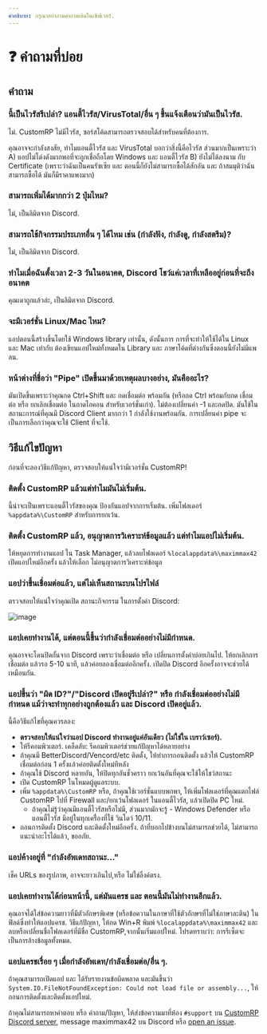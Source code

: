```yaml
---
คำอธิบาย: กรุณาอย่าถามคำถามเดิมในเซิฟเวอร์.  
---
```


# ❓ คำถามที่บ่อย

## คำถาม

### นี้เป็นไวรัสรึเปล่า? แอนตี้ไวรัส/VirusTotal/อื่น ๆ ขึ้นแจ้งเตือนว่ามันเป็นไวรัส. 

ไม่. CustomRP ไม่มีไวรัส, ซอร์สโค้ดสามารถตรวจสอบได้สำหรับคนที่ต้องการ.

คุณอาจจะกำลังสงสัย, ทำไมแอนตี้ไวรัส และ VirusTotal บอกว่าสิ่งนี้คือไวรัส ส่วนมากเป็นเพราะว่า A) แอปไม่โด่งดังมากพอที่จะถูกเชื่อถือโดย Windows และ แอนตี้ไวรัส B) ยังไม่ได้ลงนาม กับ Certificate (เพราะว่าฉันเป็นคนรัซเซีย และ ตอนนี้ก็ยังไม่สามารถซื้อได้สักอัน และ ถ้าสมมุติว่าฉันสามารถซื้อได้ มันก็มีราคาแพงมาก)

### สามารถเพิ่มได้มากกว่า 2 ปุ่มไหม?

ไม่, เป็นลิมิตจาก Discord.

### สามารถใช้กิจกรรมประเภทอื่น ๆ ได้ไหม เช่น (กำลังฟัง, กำลังดู, กำลังสตรีม)?

ไม่, เป็นลิมิตจาก Discord.

### ทำไมเมื่อฉันตั้งเวลา 2-3 วันในอนาคต, Discord โชว์แค่เวลาที่เหลืออยู่ก่อนที่จะถึงอนาคต

คุณเดาถูกแล้วล่ะ, เป็นลิมิตจาก Discord.

### จะมีเวอร์ชั่น Linux/Mac ไหม?

แอปตอนนี้สร้างขึ้นโดยใช้ Windows library เท่านั้น, ดังนั้นการ การที่จะทำให้ใช้ได้ใน Linux และ Mac เท่ากับ ต้องเขียนแอปใหม่ทั้งหมดใน Library และ ภาษาโค้ดที่ต่างกันซึ่งตอนนี้ยังไม่มีแพลน.

### หน้าต่างที่ชื่อว่า "Pipe" เปิดขึ้นมาด้วยเหตุผลบางอย่าง, มันคืออะไร?

มันเปิดขึ้นเพราะว่าคุณกด Ctrl+Shift และ กดเชื่อมต่อ พร้อมกัน (หรือกด Ctrl พร้อมกับกด เชื่อมต่อ หรือ ยกเลิกเชื่อมต่อ ในถาดไอคอน สำหรับเวอร์ชั่นเก่า). ไม่ต้องเปลี่ยนค่า -1 และกดปิด. มันใช้ในสถานะการณ์ที่คุณมี Discord Client มากกว่า 1 กำลังใช้งานพร้อมกัน. การเปลี่ยนค่า pipe จะเป็นการเลือกว่าคุณจะใช้ Client ที่จะใช้.

## วิธีแก้ไขปัญหา

ก่อนที่จะลองวิธีแก้ปัญหา, ตรวจสอบให้แน่ใจว่ามีเวอร์ชั่น CustomRP!

### ติดตั้ง CustomRP แล้วแต่ทำไมมันไม่เริ่มต้น.

นี้น่าจะเป็นเพราะแอนตี้ไวรัสของคุณ ป้องกันแอปจากการเริ่มต้น. เพิ่มโฟลเดอร์ `%appdata%\CustomRP` สำหรับการยกเว้น.

### ติดตั้ง CustomRP แล้ว, อนุญาตการวิเคราะห์ข้อมูลแล้ว แต่ทำไมแอปไม่เริ่มต้น.

ให้หยุดการทำงานแอป ใน Task Manager, แล้วลบโฟลเดอร์ `%localappdata%\maximmax42` เปิดแอปใหม่อีกครั้ง แล้วให้เลือก ไม่อนุญาตการวิเคราะห์ข้อมูล

### แอปว่าขึ้นเชื่อมต่อแล้ว, แต่ไม่เห็นสถานะบนโปรไฟล์

ตรวจสอบให้แน่ใจว่าคุณเปิด สถานะกิจกรรม ในการตั้งค่า Discord:

![image](https://github.com/maximmax42/CustomRP-Docs/assets/2225711/a1b8cb1e-7f88-4061-b297-2691523718a5)

### แอปเคยทำงานได้, แต่ตอนนี้ขึ้นว่ากำลังเชื่อมต่ออย่างไม่มีกำหนด. 
คุณอาจจะโดนปิดกั้นจาก Discord เพราะว่าเชื่อมต่อ หรือ เปลี่ยนการตั้งค่าบ่อยเกินไป. ให้ยกเลิกการเชื่อมต่อ แล้วรอ 5-10 นาที, แล้วค่อยลองเชื่อมต่ออีกครั้ง. เปิดปิด Discord อีกครั้งอาจจะช่วยได้เหมือนกัน.

### แอปขึ้นว่า "ผิด ID?"/"Discord เปิดอยู่รึเปล่า?" หรือ กำลังเชื่อมต่ออย่างไม่มีกำหนด แม้ว่าจะทำทุกอย่างถูกต้องแล้ว และ Discord เปิดอยู่แล้ว.

นี้คือวิธีแก้ไขที่คุณควรลอง:
- **ตรวจสอบให้แน่ใจว่าแอป Discord ทำงานอยู่แค่อันเดียว (ไม่ใช่ใน เบราว์เซอร์).**
- ให้รีคอมพิวเตอร์. เคล็ดลับ: รีคอมพิวเตอร์ช่วยแก้ปัญหาได้หลายอย่าง
- ถ้าคุณมี BetterDiscord/Vencord/etc ติดตั้ง, ให้ทำการถอนติดตั้ง แล้วให้ CustomRP เชื่อมต่อก่อน 1 ครั้งแล้วค่อยติดตั้งใหม่ทีหลัง
- ถ้าคุณใช้ Discord หลายอัน, ให้ปิดทุกอันชั่วคราว ยกเว้นอันที่คุณจะใช้ให้โชว์สถานะ
- เปิด CustomRP ในโหมดผู้ดูแลระบบ. 
- เพิ่ม `%appdata%\CustomRP` หรือ, ถ้าคุณใช้เวอร์ชั่นแบบพกพา, ให้เพิ่มโฟลเดอร์ที่คุณแตกไฟล์ CustomRP ไปที่ Firewall และ/ยกเว้นโฟลเดอร์ ในแอนตี้ไวรัส, แล้วเปิดปิด PC ใหม่.
  - ถ้าคุณไม่รู้ว่าคุณมีแอนตี้ไวรัสหรือไม่มี, ส่วนมากมักจะรู้ - Windows Defender หรือ แอนตี้ไวรัส มีอยู่ในทุกเครื่่องที่ใช้ วินโดว์ 10/11.
- ถอนการติดตั้ง Discord และติดตั้งใหม่อีกครั้ง.
ถ้าที่บอกไปข้างบนไม่สามารถช่วยได้, ไม่สามารถแนะนำอะไรได้แล้ว, ขออภัย.

### แอปค้างอยู่ที่ "กำลังอัพเดทสถานะ..."

เช็ค URLs ของรูปภาพ, อาจจะยาวเกินไป,หรือ ไม่ใช่ลิ้งค์ตรง.

### แอปเคยทำงานได้ก่อนหน้านี้, แต่มันแครช และ ตอนนี้มันไม่ทำงานอีกแล้ว.

คุณอาจได้ใส่ข้อความยาวที่มีตัวอักษรพิเศษ (หรือข้อความในภาษาที่ใช้ตัวอักษรที่ไม่ใช่ภาษาละติน) ในฟิลด์ซึ่งทำให้แอปแครช. วิธีแก้ปัญหา, ให้กด Win+R พิมพ์ `%localappdata%\maximmax42` และลบหรือเปลี่ยนชื่อโฟลเดอร์ที่มีชื่อ CustomRP,จากนั้นเริ่มแอปใหม่.
โปรดทราบว่า: การรีเซ็ตจะเป็นการล้างข้อมูลทั้งหมด.

### แอปแครชเรื่อย ๆ เมื่อกำลังอัพเดท/กำลังเชื่อมต่อ/อื่น ๆ.

ถ้าคุณสามารถเปิดแอป และ ได้รับรายงานข้อผิดพลาด และมันขึ้นว่า `System.IO.FileNotFoundException: Could not load file or assembly...`, ให้ถอนการติดตั้งและติดตั้งแอปใหม่.

ถ้าคุณไม่สามารถหาคำตอบ หรือ คำถาม/ปัญหา, ให้ส่งข้อความมาที่ห้อง `#support` บน
[CustomRP Discord server](https://www.customrp.xyz/discordserver), message maximmax42 บน Discord หรือ [open an issue](https://github.com/maximmax42/Discord-CustomRP/issues/new/choose).
